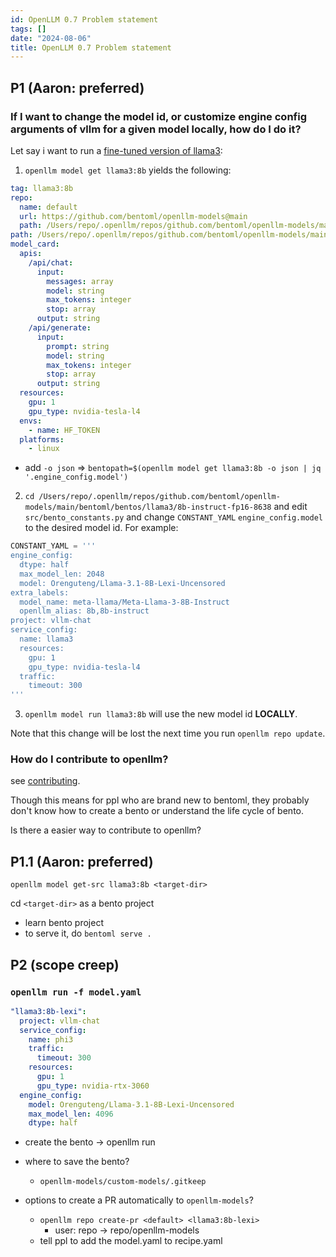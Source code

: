```yaml
---
id: OpenLLM 0.7 Problem statement
tags: []
date: "2024-08-06"
title: OpenLLM 0.7 Problem statement
---
```


## P1 (Aaron: preferred)

### If I want to change the model id, or customize engine config arguments of vllm for a given model locally, how do I do it?

Let say i want to run a [fine-tuned version of llama3](https://huggingface.co/Orenguteng/Llama-3.1-8B-Lexi-Uncensored):

1. `openllm model get llama3:8b` yields the following:

```yaml
tag: llama3:8b
repo:
  name: default
  url: https://github.com/bentoml/openllm-models@main
  path: /Users/repo/.openllm/repos/github.com/bentoml/openllm-models/main
path: /Users/repo/.openllm/repos/github.com/bentoml/openllm-models/main/bentoml/bentos/llama3/8b-instruct-fp16-8638
model_card:
  apis:
    /api/chat:
      input:
        messages: array
        model: string
        max_tokens: integer
        stop: array
      output: string
    /api/generate:
      input:
        prompt: string
        model: string
        max_tokens: integer
        stop: array
      output: string
  resources:
    gpu: 1
    gpu_type: nvidia-tesla-l4
  envs:
    - name: HF_TOKEN
  platforms:
    - linux
```

- add `-o json` => `bentopath=$(openllm model get llama3:8b -o json | jq '.engine_config.model')`

2. `cd /Users/repo/.openllm/repos/github.com/bentoml/openllm-models/main/bentoml/bentos/llama3/8b-instruct-fp16-8638` and edit `src/bento_constants.py` and change `CONSTANT_YAML` `engine_config.model` to the desired model id. For example:

```python
CONSTANT_YAML = '''
engine_config:
  dtype: half
  max_model_len: 2048
  model: Orenguteng/Llama-3.1-8B-Lexi-Uncensored
extra_labels:
  model_name: meta-llama/Meta-Llama-3-8B-Instruct
  openllm_alias: 8b,8b-instruct
project: vllm-chat
service_config:
  name: llama3
  resources:
    gpu: 1
    gpu_type: nvidia-tesla-l4
  traffic:
    timeout: 300
'''
```

3. `openllm model run llama3:8b` will use the new model id **LOCALLY**.

Note that this change will be lost the next time you run `openllm repo update`.

### How do I contribute to openllm?

see [contributing](https://github.com/bentoml/openllm-models/blob/main/DEVELOPMENT.md).

Though this means for ppl who are brand new to bentoml, they probably don't know how to create a bento or understand the life cycle of bento.

Is there a easier way to contribute to openllm?

## P1.1 (Aaron: preferred)

`openllm model get-src llama3:8b <target-dir>`

cd `<target-dir>` as a bento project

- learn bento project
- to serve it, do `bentoml serve .`

## P2 (scope creep)

### `openllm run -f model.yaml`

```yaml
"llama3:8b-lexi":
  project: vllm-chat
  service_config:
    name: phi3
    traffic:
      timeout: 300
    resources:
      gpu: 1
      gpu_type: nvidia-rtx-3060
  engine_config:
    model: Orenguteng/Llama-3.1-8B-Lexi-Uncensored
    max_model_len: 4096
    dtype: half
```

- create the bento -> openllm run

- where to save the bento?

  - `openllm-models/custom-models/.gitkeep`

- options to create a PR automatically to `openllm-models`?
  - `openllm repo create-pr <default> <llama3:8b-lexi>`
    - user: repo -> repo/openllm-models
  - tell ppl to add the model.yaml to recipe.yaml
